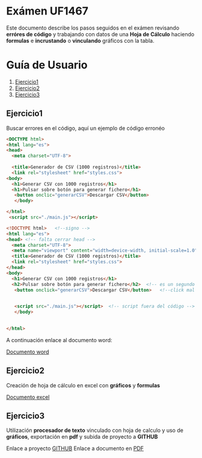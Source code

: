 # Exámen UF1467
Este documento describe los pasos seguidos en el exámen revisando **erróres de código** y trabajando con datos de una **Hoja de Cálculo** haciendo **formulas** e **incrustando** o **vinculando** gráficos con la tabla.

# Guía de Usuario

1. [Ejercicio1](#Ejercicio1)
2. [Ejercicio2](#Ejercicio2)
3. [Ejercicio3](#Ejercicio3)

## Ejercicio1
Buscar errores en el código, aquí un ejemplo de código erronéo 
```HTML
<DOCTYPE html>  
<html lang="es">
<head>
  <meta charset="UTF-8">
 
  <title>Generador de CSV (1000 registros)</title>
  <link rel="stylesheet" href="styles.css">
<body>
  <h1>Generar CSV con 1000 registros</h1>
  <h1>Pulsar sobre botón para generar fichero</h1>
   <button onclic="generarCSV">Descargar CSV</button> 
   </body>

</html>
 <script src="./main.js"></script>
```

```HTML
<!DOCTYPE html>   <!--signo -->
<html lang="es">
<head> <!-- falta cerrar head -->
  <meta charset="UTF-8">
  <meta name="viewport" content="width=device-width, initial-scale=1.0"/>   <!-- faltan etiquetas name y content -->
  <title>Generador de CSV (1000 registros)</title>
  <link rel="stylesheet" href="styles.css">
</head>  
<body>
  <h1>Generar CSV con 1000 registros</h1>
  <h2>Pulsar sobre botón para generar fichero</h2>  <!-- es un segundo título  -->
   <button onclick="generarCSV">Descargar CSV</button>   <!--click mal escrito -->

   
   <script src="./main.js"></script>  <!-- script fuera del código -->
   </body>

  
</html>

```



A continuación enlace al documento word:

[Documento word](https://github.com/ToniDieK/UF1467/blob/main/documentaci%C3%B3n/Antonio%20M%C3%A9ndez.docx)



## Ejercicio2

Creación de hoja de cálculo en excel con **gráficos** y **formulas**

[Documento excel](https://github.com/ToniDieK/UF1467/blob/main/documentaci%C3%B3n/Antonio%20M%C3%A9ndez.xlsx)




## Ejercicio3

Utilización **procesador de texto** vinculado con hoja de calculo y uso de **gráficos**, exportación en **pdf** y subida de proyecto a **GITHUB**

Enlace a proyecto [GITHUB](https://github.com/ToniDieK/UF1467.git)
Enlace a documento en [PDF](https://github.com/ToniDieK/UF1467/blob/main/documentaci%C3%B3n/Antonio%20M%C3%A9ndez.pdf)


